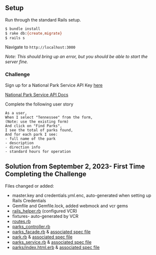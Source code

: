 
## Setup
Run through the standard Rails setup.

```bash
$ bundle install
$ rake db:{create,migrate}
$ rails s
```

Navigate to `http://localhost:3000`

_Note: This should bring up an error, but you should be able to start the server fine._

### Challenge

Sign up for a National Park Service API Key [here](https://www.nps.gov/subjects/developer/get-started.htm)

[National Park Service API Docs](https://www.nps.gov/subjects/developer/api-documentation.htm)

Complete the following user story

```
As a user,
When I select "Tennessee" from the form,
(Note: use the existing form)
And click on "Find Parks",
I see the total of parks found,
And for each park I see:
- full name of the park
- description
- direction info
- standard hours for operation
```

## Solution from September 2, 2023- First Time Completing the Challenge
Files changed or added:
- master.key and credentials.yml.enc, auto-generated when setting up Rails Credentials
- Gemfile and Gemfile.lock, added webmock and vcr gems
- [rails_helper.rb](https://github.com/algibson1/parks-finder-7/blob/completion_version1_sept2_2023/spec/rails_helper.rb) (configured VCR)
- fixtures- auto-generated by VCR
- [routes.rb](https://github.com/algibson1/parks-finder-7/blob/completion_version1_sept2_2023/config/routes.rb)
- [parks_controller.rb](https://github.com/algibson1/parks-finder-7/blob/completion_version1_sept2_2023/app/controllers/parks_controller.rb)
- [parks_facade.rb](https://github.com/algibson1/parks-finder-7/blob/completion_version1_sept2_2023/app/facades/parks_facade.rb) & [associated spec file](https://github.com/algibson1/parks-finder-7/blob/completion_version1_sept2_2023/spec/facades/parks_facade_spec.rb)
- [park.rb](https://github.com/algibson1/parks-finder-7/blob/completion_version1_sept2_2023/app/poros/park.rb) & [associated spec file](https://github.com/algibson1/parks-finder-7/blob/completion_version1_sept2_2023/spec/poros/park_spec.rb)
- [parks_service.rb](https://github.com/algibson1/parks-finder-7/blob/completion_version1_sept2_2023/app/services/parks_service.rb) & [associated spec file](https://github.com/algibson1/parks-finder-7/blob/completion_version1_sept2_2023/spec/services/parks_service_spec.rb)
- [parks/index.html.erb](https://github.com/algibson1/parks-finder-7/blob/completion_version1_sept2_2023/app/views/parks/index.html.erb) & [associated spec file](https://github.com/algibson1/parks-finder-7/blob/completion_version1_sept2_2023/spec/features/parks/index_spec.rb)
